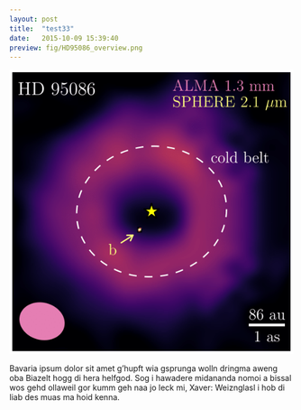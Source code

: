 ```yaml
---
layout: post
title:  "test33"
date:   2015-10-09 15:39:40
preview: fig/HD95086_overview.png
---
```


![Fig](HD95086_overview.png)

Bavaria ipsum dolor sit amet g’hupft wia gsprunga wolln dringma aweng oba Biazelt hogg di hera helfgod. Sog i hawadere midananda nomoi a bissal wos gehd ollaweil gor kumm geh naa jo leck mi, Xaver: Weiznglasl i hob di liab des muas ma hoid kenna.
